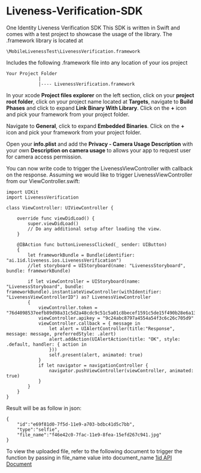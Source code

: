 # Liveness-Verification-SDK
One Identity Liveness Verification SDK
This SDK is written in Swift and comes with a test project to showcase the usage of the library. The .framework library is located at
```
\MobileLivenessTest\LivenessVerification.framework
```
Includes the following .framework file into any location of your ios project
```
Your Project Folder
            |
            |---- LivenessVerification.framework
```
In your xcode **Project files explorer** on the left section, click on your **project root folder**, click on your project name located at **Targets**, navigate to **Build Phases** and click to expand **Link Binary With Library**. Click on the **+** icon and pick your framework from your project folder. 

Navigate to **General**, click to expand **Embedded Binaries**. Click on the **+** icon and pick your framework from your project folder.

Open your **info.plist** and add the **Privacy - Camera Usage Description** with your own **Description on camera usage** to allows your app to request user for camera access permission.

You can now write code to trigger the LivenessViewController with callback on the response.
Assuming we would like to trigger LivenessViewController from our ViewController.swift:

```
import UIKit
import LivenessVerification

class ViewController: UIViewController {

    override func viewDidLoad() {
        super.viewDidLoad()
        // Do any additional setup after loading the view.
    }

    @IBAction func buttonLivenessClicked(_ sender: UIButton)
    {
        let frameworkBundle = Bundle(identifier: "ai.1id.liveness.ios.LivenessVerification")
        //let storyboard = UIStoryboard(name: "LivenessStoryboard", bundle: frameworkBundle)
        
        if let viewController = UIStoryboard(name: "LivenessStoryboard", bundle: frameworkBundle).instantiateViewController(withIdentifier: "LivenessViewControllerID") as? LivenessViewController
        {
            viewController.token = "76d4098537eefb89d98a31c5d2a48cdc9c51c5a01c8becef1591c5de15f490b28e6a135425007f8c1b1c950ecf2399cb00aee878105b6ddfe7327ad848427718"
            viewController.apikey = "9c24abc8797a4554a54f3c6c26c705d9"
            viewController.callback = { message in
                let alert = UIAlertController(title:"Response", message: message, preferredStyle: .alert)
                alert.addAction(UIAlertAction(title: "OK", style: .default, handler: { action in
                }))
                self.present(alert, animated: true)
            }
            if let navigator = navigationController {
                navigator.pushViewController(viewController, animated: true)
            }
        }
    }
}
```

Result will be as follow in json:
```
{
	"id":"e69f81d0-7f5d-11e9-a703-bdbc41d5c7bb",
	"type":"selfie",
	"file_name":"f46e42c0-7fac-11e9-8fea-15efd267c941.jpg"
}
```
To view the uploaded file, refer to the following document to trigger the function by passing in file_name value into document_name
[1id API Document](https://doc.1id.ai/#operation/view-upload)
